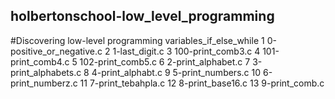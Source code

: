 ## holbertonschool-low_level_programming
#Discovering low-level programming 
variables_if_else_while
     1	0-positive_or_negative.c
     2	1-last_digit.c
     3	100-print_comb3.c
     4	101-print_comb4.c
     5	102-print_comb5.c
     6	2-print_alphabet.c
     7	3-print_alphabets.c
     8	4-print_alphabt.c
     9	5-print_numbers.c
    10	6-print_numberz.c
    11	7-print_tebahpla.c
    12	8-print_base16.c
    13	9-print_comb.c
